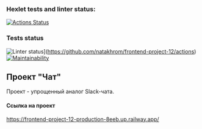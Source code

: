 ### Hexlet tests and linter status:
[![Actions Status](https://github.com/natakhrom/frontend-project-12/workflows/hexlet-check/badge.svg)](https://github.com/natakhrom/frontend-project-12/actions)

### Tests status
![Linter status](https://github.com/natakhrom/frontend-project-12/actions/workflows/finalProject-check/badge.svg)](https://github.com/natakhrom/frontend-project-12/actions)
[![Maintainability](https://api.codeclimate.com/v1/badges/44ad4c14614f672d61af/maintainability)](https://codeclimate.com/github/natakhrom/frontend-project-12/maintainability)

## Проект "Чат"
Проект - упрощенный аналог Slack-чата.

#### Ссылка на проект
https://frontend-project-12-production-8eeb.up.railway.app/
